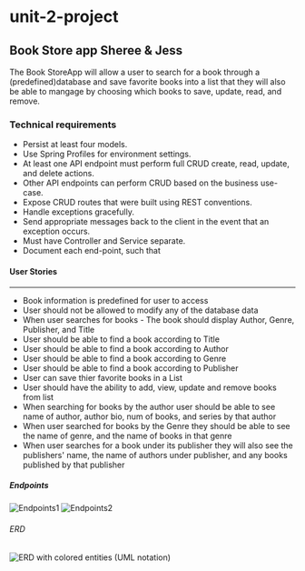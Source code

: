 # unit-2-project
## Book Store app Sheree &amp; Jess

The Book StoreApp will allow a user to search for a book through a (predefined)database and save favorite books into a list that they will also be able to mangage by choosing which books to save, update, read, and remove.

### Technical requirements
* Persist at least four models.
* Use Spring Profiles for environment settings.
* At least one API endpoint must perform full CRUD create, read, update, and delete actions.
* Other API endpoints can perform CRUD based on the business use-case.
* Expose CRUD routes that were built using REST conventions.
* Handle exceptions gracefully.
* Send appropriate messages back to the client in the event that an exception occurs.
* Must have Controller and Service separate.
* Document each end-point, such that

#### User Stories
***
* Book information is predefined for user to access
* User should not be allowed to modify any of the database data 
* When user searches for books - The book should display Author, Genre, Publisher, and Title
* User should be able to find a book according to Title
* User should be able to find a book according to Author
* User should be able to find a book according to Genre
* User should be able to find a book according to Publisher
* User can save thier favorite books in a List
* User should have the ability to add, view, update and remove books from list
* When searching for books by the author user should be able to see name of author, author bio, num of books, and series by that author
* When user searched for books by the Genre they should be able to see the name of genre, and the name of books in that genre
* When user searches for a book under its publisher they will also see the publishers' name, the name of authors under publisher, and any books published by that publisher

##### Endpoints
![Endpoints1](https://user-images.githubusercontent.com/87440131/148090619-c19d091c-79a9-4c27-8eef-c25fe6782682.jpg)
![Endpoints2](https://user-images.githubusercontent.com/87440131/148090637-71497e99-cb71-4c75-abf2-b88fdafa584a.jpg)

###### ERD
![ERD with colored entities (UML notation)](https://user-images.githubusercontent.com/87440131/148090715-d84a159d-05e6-468b-86b6-367f8777aa73.png)


